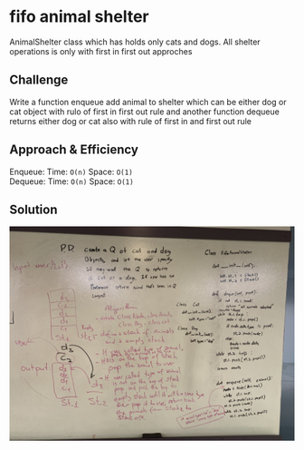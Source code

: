 # fifo animal shelter
AnimalShelter class which has holds only cats and dogs. All shelter operations is only with first in first out approches
## Challenge
Write a function enqueue add animal to shelter which can be either dog or cat object with rulo of first in first out rule and another function dequeue returns either dog or cat also with rule of first in and first out rule
## Approach & Efficiency
Enqueue: Time: `O(n)`   Space: `O(1)`<br>
Dequeue: Time: `O(n)`   Space: `O(1)`<br>

## Solution
![Image](./assets/fifo-animal-shelter.jpg)

